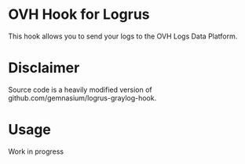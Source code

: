 # OVH Hook for Logrus

This hook allows you to send your logs to the OVH Logs Data Platform.

# Disclaimer

Source code is a heavily modified version of github.com/gemnasium/logrus-graylog-hook.

# Usage

Work in progress
